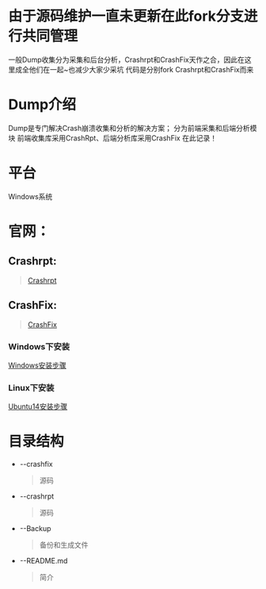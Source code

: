 # 由于源码维护一直未更新在此fork分支进行共同管理
一般Dump收集分为采集和后台分析，Crashrpt和CrashFix天作之合，因此在这里成全他们在一起~也减少大家少采坑
代码是分别fork Crashrpt和CrashFix而来
# Dump介绍
Dump是专门解决Crash崩溃收集和分析的解决方案；
分为前端采集和后端分析模块
前端收集库采用CrashRpt、后端分析库采用CrashFix 在此记录！

# 平台

Windows系统

# 官网：
## Crashrpt:
> [Crashrpt](http://crashrpt.sourceforge.net/docs/html/crashfix_server.html)
## CrashFix:
> [CrashFix](http://crashfix.sourceforge.net/doc/html/index.html)
### Windows下安装
[Windows安装步骤](http://crashfix.sourceforge.net/doc/html/install_windows.html)
### Linux下安装
[Ubuntu14安装步骤](https://blog.csdn.net/aa13058219642/article/details/80431100)

# 目录结构

* --crashfix
	> 源码
* --crashrpt
	> 源码
* --Backup
	> 备份和生成文件
* --README.md
	> 简介
